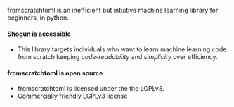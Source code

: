 fromscratchtoml is an inefficient but intuitive machine learning library for beginners, in python.

#### Shogun is accessible

* This library targets individuals who want to learn machine learning code from scratch keeping _code-readability_ and _simplicity_ over efficiency.

#### fromscratchtoml is open source

* fromscratchtoml is licensed under the the LGPLv3.
* Commercially friendly LGPLv3 license

